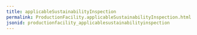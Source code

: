 ```yaml
---
title: applicableSustainabilityInspection
permalink: ProductionFacility.applicableSustainabilityInspection.html
jsonid: productionfacility_applicablesustainabilityinspection
---
```

